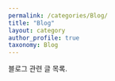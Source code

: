 ```yaml
---
permalink: /categories/Blog/
title: "Blog"
layout: category
author_profile: true
taxonomy: Blog
---
```


블로그 관련 글 목록.